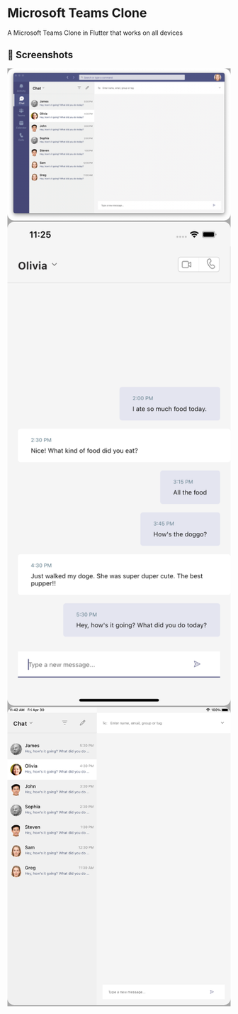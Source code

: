 # Microsoft Teams Clone

A Microsoft Teams Clone in Flutter that works on all devices

## 📸 Screenshots

<div style="background-color:rgb(169,169,169); text-align:center">
<img src="screenshots/MSTeamClone.jpg" width="1200" style="border-radius: 15px">
<img src="screenshots/iPhone.png" width="1200" style="border-radius: 15px">
<img src="screenshots/iPad.png" width="1200" style="border-radius: 15px">
</div>